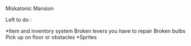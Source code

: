 Miskatonic Mansion

Left to do :

*Item and inventory system
	Broken levers you have to repair
	Broken bulbs
	Pick up on floor or obstacles
*Sprites

